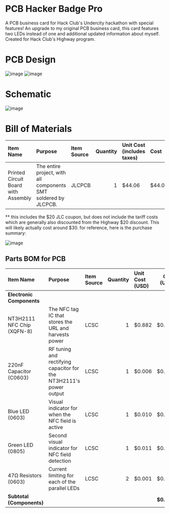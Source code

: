 # PCB Hacker Badge Pro
A PCB business card for Hack Club's Undercity hackathon with special features! An upgrade to my original PCB business card, this card features two LEDs instead of one and additional updated information about myself. Created for Hack Club's Highway program.

# PCB Design

![image](https://github.com/user-attachments/assets/f949c9a9-bf6c-46ab-9243-dd976c9e5088)
![image](https://github.com/user-attachments/assets/0ce165f8-cc93-4010-bbaa-cc94ac492b49)

# Schematic

![image](https://github.com/user-attachments/assets/d7ec7488-1709-4dd5-ae31-eb80fc904bc2)

# Bill of Materials

| Item Name                                | Purpose                                                  | Item Source | Quantity | Unit Cost (includes taxes) | Cost    |
|:-----------------------------------------|:----------------------------------------------------------|:------------|---------:|:----------------------------|:--------|
| Printed Circuit Board with Assembly      | The entire project, with all components SMT soldered by JLCPCB.        | JLCPCB      |        1 | $44.06                      | $44.06   |

** this includes the $20 JLC coupon, but does not include the tariff costs which are generally also discounted from the Highway $20 discount. This will likely actually cost around $30. for reference, here is the purchase summary:

![image](https://github.com/user-attachments/assets/19b3a362-1fcd-4551-88f6-8c23013bd8c2)

## Parts BOM for PCB

| Item Name | Purpose | Item Source | Quantity | Unit Cost (USD) | Cost (USD) |
| :--- | :--- | :--- | ---:| :--- | ---:|
| **Electronic Components** | | | | | |
| NT3H2111 NFC Chip (XQFN-8) | The NFC tag IC that stores the URL and harvests power | LCSC | 1 | $0.882 | $0.882 |
| 220nF Capacitor (C0603) | RF tuning and rectifying capacitor for the NT3H2111's power output | LCSC | 1 | $0.006 | $0.006 |
| Blue LED (0603) | Visual indicator for when the NFC field is active | LCSC | 1 | $0.010 | $0.010 |
| Green LED (0805) | Second visual indicator for NFC field detection | LCSC | 1 | $0.011 | $0.011 |
| 47Ω Resistors (0603) | Current limiting for each of the parallel LEDs | LCSC | 2 | $0.001 | $0.002 |
| **Subtotal (Components)** | | | | | **$0.911** |
